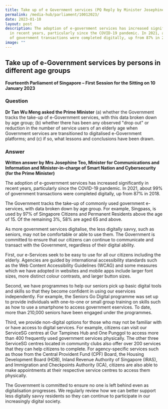 ```yaml
---
title: Take up of e Government services (PQ Reply by Minister Josephine Teo)
permalink: /media-hub/parliament/10012023/
date: 2023-01-10
layout: post
description: The adoption of e-government services has increased significantly
  in recent years, particularly since the COVID-19 pandemic. In 2021, about 99%
  of government transactions were completed digitally, up from 87% in 2018.
image: ""
---
```

## Take up of e-Government services by persons in different age groups

**Fourteenth Parliament of Singapore – First Session for the Sitting on 10 January 2023**

### Question

**Dr Tan Wu Meng asked the Prime Minister** (a) whether the Government tracks the take-up of e-Government services, with this data broken down by age group; (b) whether there has been any observed "drop out" or reduction in the number of service users of an elderly age when Government services are transitioned to digitalised e-Government platforms; and (c) if so, what lessons and conclusions have been drawn.

### Answer

**Written answer by Mrs Josephine Teo, Minister for Communications and Information and Minister-in-charge of Smart Nation and Cybersecurity (for the Prime Minister)**

The adoption of e-government services has increased significantly in recent years, particularly since the COVID-19 pandemic. In 2021, about 99% of government transactions were completed digitally, up from 87% in 2018.

The Government tracks the take-up of commonly used government e-services, with data broken down by age group. For example, Singpass, is used by 97% of Singapore Citizens and Permanent Residents above the age of 15. Of the remaining 3%, 58% are aged 65 and above.

As more government services digitalise, the less digitally savvy, such as seniors, may not be comfortable or able to use them. The Government is committed to ensure that our citizens can continue to communicate and transact with the Government, regardless of their digital ability.

First, our e-Services seek to be easy to use for all our citizens including the elderly. Agencies are guided by international accessibility standards such as the Web Content Accessibility Guidelines (WCAG) and some measures which we have adopted in websites and mobile apps include larger font sizes, more distinct colour contrasts, and larger button sizes.

Second, we have programmes to help our seniors pick up basic digital tools and skills so that they become confident in using our eservices independently. For example, the Seniors Go Digital programme was set up to provide individuals with one-to-one or small group training on skills such as how to use a smartphone to access government eservices. To date, more than 210,000 seniors have been engaged under the programmes.

Third, we provide non-digital options for those who may not be familiar with or have access to digital services. For example, citizens can visit our ServiceSG centres at Our Tampines Hub and One Punggol to access more than 400 frequently used government services physically. The other three ServiceSG centres located in community clubs also offer over 200 services that they can help citizens to complete. For agency-specific services such as those from the Central Provident Fund (CPF) Board, the Housing Development Board (HDB), Inland Revenue Authority of Singapore (IRAS), and Immigration and Checkpoints Authority (ICA), citizens are also able to make appointments at their respective service centres to access them physically.

The Government is committed to ensure no one is left behind even as digitalisation progresses. We regularly review how we can better support less digitally savvy residents so they can continue to participate in our increasingly digital society.